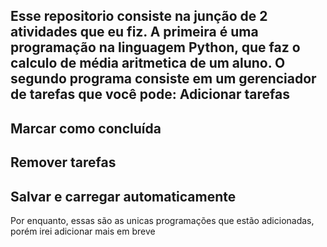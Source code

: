 Esse repositorio consiste na junção de 2 atividades que eu fiz. A primeira é uma programação na linguagem Python, que faz o calculo de média aritmetica de um aluno.
O segundo programa consiste em um gerenciador de tarefas que você pode: 
Adicionar tarefas
-----------------
Marcar como concluída
---------------
Remover tarefas
----------------------
Salvar e carregar automaticamente
-------------------------------
Por enquanto, essas são as unicas programações que estão adicionadas, porém irei adicionar mais em breve
